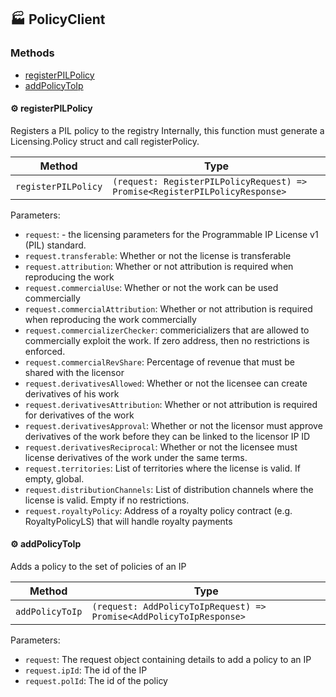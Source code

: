## :factory: PolicyClient

### Methods

- [registerPILPolicy](#gear-registerpilpolicy)
- [addPolicyToIp](#gear-addpolicytoip)

#### :gear: registerPILPolicy

Registers a PIL policy to the registry
Internally, this function must generate a Licensing.Policy struct and call registerPolicy.

| Method              | Type                                                                        |
| ------------------- | --------------------------------------------------------------------------- |
| `registerPILPolicy` | `(request: RegisterPILPolicyRequest) => Promise<RegisterPILPolicyResponse>` |

Parameters:

- `request`: - the licensing parameters for the Programmable IP License v1 (PIL) standard.
- `request.transferable`: Whether or not the license is transferable
- `request.attribution`: Whether or not attribution is required when reproducing the work
- `request.commercialUse`: Whether or not the work can be used commercially
- `request.commercialAttribution`: Whether or not attribution is required when reproducing the work commercially
- `request.commercializerChecker`: commericializers that are allowed to commercially exploit the work. If zero address, then no restrictions is enforced.
- `request.commercialRevShare`: Percentage of revenue that must be shared with the licensor
- `request.derivativesAllowed`: Whether or not the licensee can create derivatives of his work
- `request.derivativesAttribution`: Whether or not attribution is required for derivatives of the work
- `request.derivativesApproval`: Whether or not the licensor must approve derivatives of the work before they can be linked to the licensor IP ID
- `request.derivativesReciprocal`: Whether or not the licensee must license derivatives of the work under the same terms.
- `request.territories`: List of territories where the license is valid. If empty, global.
- `request.distributionChannels`: List of distribution channels where the license is valid. Empty if no restrictions.
- `request.royaltyPolicy`: Address of a royalty policy contract (e.g. RoyaltyPolicyLS) that will handle royalty payments

#### :gear: addPolicyToIp

Adds a policy to the set of policies of an IP

| Method          | Type                                                                |
| --------------- | ------------------------------------------------------------------- |
| `addPolicyToIp` | `(request: AddPolicyToIpRequest) => Promise<AddPolicyToIpResponse>` |

Parameters:

- `request`: The request object containing details to add a policy to an IP
- `request.ipId`: The id of the IP
- `request.polId`: The id of the policy
